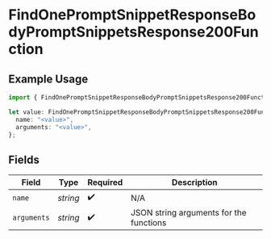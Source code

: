 # FindOnePromptSnippetResponseBodyPromptSnippetsResponse200Function

## Example Usage

```typescript
import { FindOnePromptSnippetResponseBodyPromptSnippetsResponse200Function } from "orq-poc-typescript-multi-env-version/models/operations";

let value: FindOnePromptSnippetResponseBodyPromptSnippetsResponse200Function = {
  name: "<value>",
  arguments: "<value>",
};
```

## Fields

| Field                                   | Type                                    | Required                                | Description                             |
| --------------------------------------- | --------------------------------------- | --------------------------------------- | --------------------------------------- |
| `name`                                  | *string*                                | :heavy_check_mark:                      | N/A                                     |
| `arguments`                             | *string*                                | :heavy_check_mark:                      | JSON string arguments for the functions |